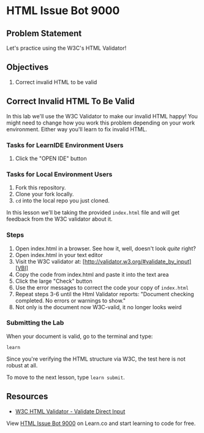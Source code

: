  # HTML Issue Bot 9000

## Problem Statement

Let's practice using the W3C's HTML Validator!

## Objectives

1. Correct invalid HTML to be valid

## Correct Invalid HTML To Be Valid

In this lab we'll use the W3C Validator to make our invalid HTML happy!
You might need to change how you work this problem depending on your 
work environment. Either way you'll learn to fix invalid HTML.

### Tasks for LearnIDE Environment Users

1. Click the "OPEN IDE" button

### Tasks for Local Environment Users

1. Fork this repository.
2. Clone your fork locally.
3. `cd` into the local repo you just cloned.

In this lesson we'll be taking the provided `index.html` file and will get
feedback from the W3C validator about it.

### Steps

1. Open index.html in a browser. See how it, well, doesn't look _quite_ right?
2. Open index.html in your text editor
3. Visit the W3C validator at: [http://validator.w3.org/#validate_by_input][VBI]
4. Copy the code from index.html and paste it into the text area
5. Click the large "Check" button
6. Use the error messages to correct the code your copy of `index.html`
7. Repeat steps 3-6 until the Html Validator reports: "Document checking
   completed. No errors or warnings to show."
8. Not only is the document now W3C-valid, it no longer looks weird

### Submitting the Lab

When your document is valid, go to the terminal and type:

`learn`

Since you're verifying the HTML structure via W3C, the test here is not
robust at all.

To move to the next lesson, type `learn submit`.

## Resources

* [W3C HTML Validator - Validate Direct Input][VBI]

<p data-visibility='hidden'>View <a href='https://learn.co/lessons/html-issue-bot-9000' title='HTML Issue Bot 9000'>HTML Issue Bot 9000</a> on Learn.co and start learning to code for free.</p>

[VBI]: http://validator.w3.org/#validate_by_input
